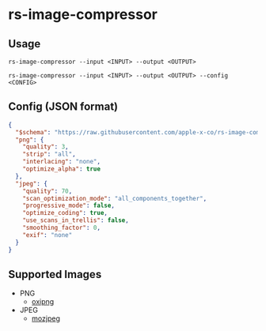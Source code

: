 # rs-image-compressor

## Usage

```text
rs-image-compressor --input <INPUT> --output <OUTPUT>
```

```text
rs-image-compressor --input <INPUT> --output <OUTPUT> --config <CONFIG>
```

## Config (JSON format)

```json
{
  "$schema": "https://raw.githubusercontent.com/apple-x-co/rs-image-compressor/refs/heads/main/schema/schema.json",
  "png": {
    "quality": 3,
    "strip": "all",
    "interlacing": "none",
    "optimize_alpha": true
  },
  "jpeg": {
    "quality": 70,
    "scan_optimization_mode": "all_components_together",
    "progressive_mode": false,
    "optimize_coding": true,
    "use_scans_in_trellis": false,
    "smoothing_factor": 0,
    "exif": "none"
  }
}
```

## Supported Images

* PNG
  * [oxipng](https://crates.io/crates/oxipng)
* JPEG
  * [mozjpeg](https://crates.io/crates/mozjpeg)